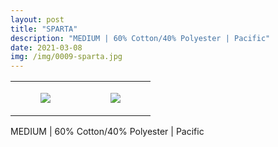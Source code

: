 ```yaml
---
layout: post
title: "SPARTA"
description: "MEDIUM | 60% Cotton/40% Polyester | Pacific"
date: 2021-03-08
img: /img/0009-sparta.jpg
---
```




<table style="width:100%;"><tr><td style="vertical-align:top;">
      <figure class="tmblr-full" data-orig-height="2048" data-orig-width="1365" data-orig-src="https://concertshirts.netlify.app/shirts/0009/0009-01.jpg"><img src="https://64.media.tumblr.com/727dbfc000cb9b851765be22d34790df/0dd71379b7be7daa-c6/s540x810/f2a18c6cea6ae970830358b3cd420b716f946ffc.jpg" data-orig-height="2048" data-orig-width="1365" data-orig-src="https://concertshirts.netlify.app/shirts/0009/0009-01.jpg"/></figure></td>
    <td style="vertical-align:top;">
      <figure class="tmblr-full" data-orig-height="2048" data-orig-width="1365" data-orig-src="https://concertshirts.netlify.app/shirts/0009/0009-02.jpg"><img src="https://64.media.tumblr.com/8cb367b433de91d3a82e5bc2f92a926f/0dd71379b7be7daa-6c/s540x810/6ab96d97a6faa8189461549946fa55aee3d3c658.jpg" data-orig-height="2048" data-orig-width="1365" data-orig-src="https://concertshirts.netlify.app/shirts/0009/0009-02.jpg"/></figure></td>
  </tr></table><p>
  MEDIUM | 60% Cotton/40% Polyester | Pacific
</p>
